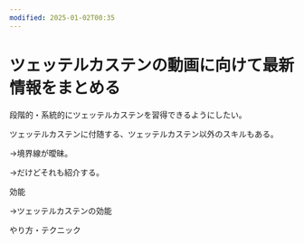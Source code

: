 ```yaml
---
modified: 2025-01-02T00:35
---
```

# ツェッテルカステンの動画に向けて最新情報をまとめる

段階的・系統的にツェッテルカステンを習得できるようにしたい。

ツェッテルカステンに付随する、ツェッテルカステン以外のスキルもある。

→境界線が曖昧。

→だけどそれも紹介する。

効能

→ツェッテルカステンの効能

やり方・テクニック